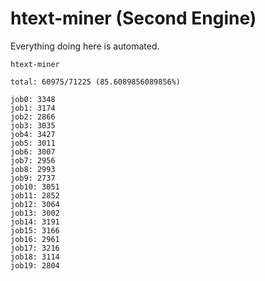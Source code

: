 # htext-miner (Second Engine)

Everything doing here is automated.

```
htext-miner

total: 60975/71225 (85.6089856089856%)

job0: 3348
job1: 3174
job2: 2866
job3: 3035
job4: 3427
job5: 3011
job6: 3007
job7: 2956
job8: 2993
job9: 2737
job10: 3051
job11: 2852
job12: 3064
job13: 3002
job14: 3191
job15: 3166
job16: 2961
job17: 3216
job18: 3114
job19: 2804
```